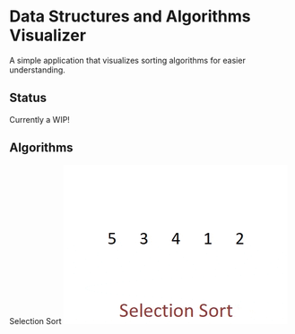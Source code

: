 # Data Structures and Algorithms Visualizer
A simple application that visualizes sorting algorithms for easier understanding.

## Status
Currently a WIP!

## Algorithms
Selection Sort
![Selection sort visualized](screenshots/Selection-Sort.gif)